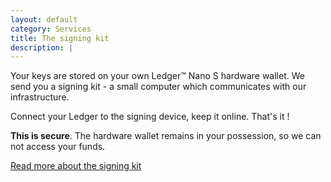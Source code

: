 ```yaml
---
layout: default
category: Services
title: The signing kit
description: |
---
```

Your keys are stored on your own Ledger™ Nano S hardware wallet. We send you a signing kit - a small computer which communicates with our infrastructure.

Connect your Ledger to the signing device, keep it online. That's it !

**This is secure**. The hardware wallet remains in your possession, so we can not access your funds.

[Read more about the signing kit](/signingkit)

